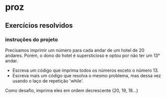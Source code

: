 # proz
## Exercícios resolvidos
### instruções do projeto

Precisamos imprimir um número para cada andar de um hotel de 20 andares. Porém, o dono do hotel é supersticioso e optou por não ter um 13° andar.

- Escreva um código que imprima todos os números exceto o número 13.
​
- Escreva mais um código que resolva o mesmo problema, mas dessa vez usando o laço de repetição 'while'.

Como desafio, imprima eles em ordem decrescente (20, 19, 18...)
